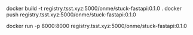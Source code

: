 docker build -t registry.tsst.xyz:5000/onme/stuck-fastapi:0.1.0 .
docker push registry.tsst.xyz:5000/onme/stuck-fastapi:0.1.0

docker run -p 8000:8000 registry.tsst.xyz:5000/onme/stuck-fastapi:0.1.0